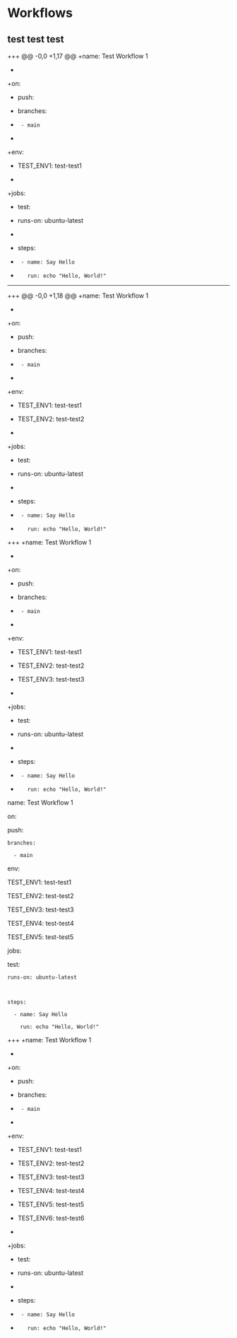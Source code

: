 # Workflows

test
test
test
--- 
+++ 
@@ -0,0 +1,17 @@
+name: Test Workflow 1

+

+on:

+  push:

+    branches:

+      - main

+

+env:

+  TEST_ENV1: test-test1

+

+jobs:

+  test:

+    runs-on: ubuntu-latest

+

+    steps:

+      - name: Say Hello

+        run: echo "Hello, World!"
--- 
+++ 
@@ -0,0 +1,18 @@
+name: Test Workflow 1

+

+on:

+  push:

+    branches:

+      - main

+

+env:

+  TEST_ENV1: test-test1

+  TEST_ENV2: test-test2

+

+jobs:

+  test:

+    runs-on: ubuntu-latest

+

+    steps:

+      - name: Say Hello

+        run: echo "Hello, World!"
+++ 
+name: Test Workflow 1

+

+on:

+  push:

+    branches:

+      - main

+

+env:

+  TEST_ENV1: test-test1

+  TEST_ENV2: test-test2

+  TEST_ENV3: test-test3

+

+jobs:

+  test:

+    runs-on: ubuntu-latest

+

+    steps:

+      - name: Say Hello

+        run: echo "Hello, World!"
name: Test Workflow 1



on:

  push:

    branches:

      - main



env:

  TEST_ENV1: test-test1

  TEST_ENV2: test-test2

  TEST_ENV3: test-test3

  TEST_ENV4: test-test4

  TEST_ENV5: test-test5



jobs:

  test:

    runs-on: ubuntu-latest



    steps:

      - name: Say Hello

        run: echo "Hello, World!"
+++ 
+name: Test Workflow 1

+

+on:

+  push:

+    branches:

+      - main

+

+env:

+  TEST_ENV1: test-test1

+  TEST_ENV2: test-test2

+  TEST_ENV3: test-test3

+  TEST_ENV4: test-test4

+  TEST_ENV5: test-test5

+  TEST_ENV6: test-test6

+

+jobs:

+  test:

+    runs-on: ubuntu-latest

+

+    steps:

+      - name: Say Hello

+        run: echo "Hello, World!"
